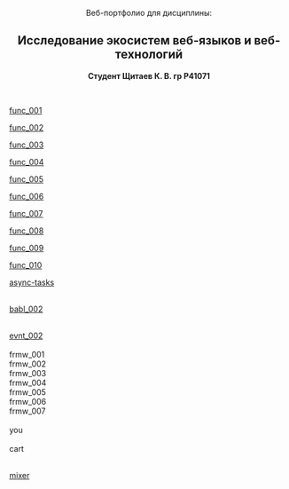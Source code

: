 <p align="center">Веб-портфолио для дисциплины:</p>
<h2 align="center"><b>Исследование экосистем веб-языков и веб-технологий</b></h2>
<p align="center"><b>Студент Щитаев К. В. гр P41071</b></p>
<p align="center">&nbsp;</p>
<p><a href="https://kodaktor.ru/task_func_72313">func_001</a><br>
<p><a href="https://kodaktor.ru/func_8d649">func_002</a><br>
<p><a href="https://kodaktor.ru/func_863d8">func_003</a><br>
<p><a href="https://kodaktor.ru/func_9a9e9">func_004</a><br>
<p><a href="https://kodaktor.ru/func_df38c">func_005</a><br>
<p><a href="https://kodaktor.ru/func_ed47e">func_006</a><br>
<p><a href="https://kodaktor.ru/func_02119">func_007</a><br>
<p><a href="https://kodaktor.ru/func_39b99">func_008</a><br>
<p><a href="https://kodaktor.ru/func_2b77b">func_009</a><br>
<p><a href="https://kodaktor.ru/func_99592">func_010</a><br>
<p><a href="https://jsfiddle.net/nosf6541/">async-tasks</a><br>
	<br>
	<p><a href="https://kodaktor.ru/bind02032018_25fb1">babl_002</a><br>
	<br>
	<p><a href="https://kodaktor.ru/=custom_850d4">evnt_002</a><br>
	<br>
	frmw_001<br>
	frmw_002<br>
	frmw_003<br>
	frmw_004<br>
	frmw_005<br>
	frmw_006<br>
	frmw_007<br>
	<br>
	you<br>
	&nbsp;&nbsp;&nbsp;<br>
	cart&nbsp;&nbsp;&nbsp;<br>
	<br>
	<p><a href="https://jsfiddle.net/dxu0hL2j/">mixer</a><br>
<p>&nbsp;</p>
